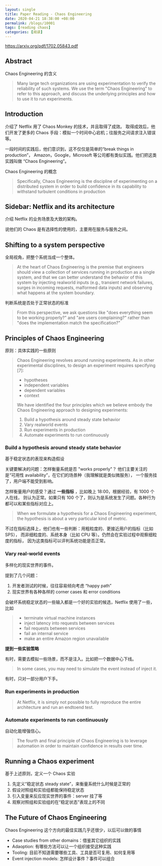 ```yaml
---
layout: single
title: Paper Reading - Chaos Engineering
date: 2020-04-21 18:38:00 +08:00
permalink: /blogs/10001
tags: [reading chaos]
categories: [阅读]
---
```


https://arxiv.org/pdf/1702.05843.pdf

## Abstract

Chaos Engineering 的含义

> Many large tech organizations are using experimentation to verify the
reliability of such systems. We use the term "Chaos Engineering" to refer
to this approach, and discuss the underlying principles and how to use it
to run experiments.


## Introduction

介绍了 Netflix 用了 Chaos Monkey 的技术，并且取得了成效。
取得成效后，他们开发了更多的 Chaos 手段：模拟一个时间中心宕机；往服务之间请求注入错误等。

一段时间的实践后，他们意识到，这不仅仅是简单的“break things in production”，
Amazon，Google，Microsoft 等公司都有类似实践。他们把这类实践叫做 “Chaos Engineering”。

Chaos Engineering 的概念
> Specifically, Chaos Engineering is
the discipline of experimenting on a distributed system in order to
build confidence in its capability to withstand turbulent conditions
in production


## Sidebar: Netflix and its architecture

介绍 Netflix 的业务场景及大致的架构。

说他们的 Chaos 是有选择性的使用的，主要用在服务与服务之间。

## Shifting to a system perspective

全局视角，把整个系统当成一个整体。
> At the heart of Chaos Engineering is the premise that engineers should view a collection of
services running in production as a single system, and that we can better understand the
behavior of this system by injecting real­world inputs (e.g., transient network failures,
surges in incoming requests, malformed data inputs) and observing what happens at the system
boundary.

判断系统是否处于正常状态的标准
> From this perspective, we ask questions like "does everything seem to be working properly?"
and "are users complaining?" rather than "does the implementation match the specification?"

## Principles of Chaos Engineering

原则：具体实践的一些原则

> Chaos Engineering revolves around running experiments. As in other experimental disciplines,
> to design an experiment requires specifying [7]:
> * hypotheses
> * independent variables
> * dependent variables
> * context
>
> We have identified the four principles which we believe embody the Chaos Engineering
> approach to designing experiments:
> 1. Build a hypothesis around steady state behavior
> 2. Vary real­world events
> 3. Run experiments in production
> 4. Automate experiments to run continuously

### Build a hypothesis around steady state behavior
基于稳定状态的表现来构造假设

关键要解决的问题：怎样衡量系统是否 "works properly"？
他们主要关注的是“可用性 availability”，在它们的场景种（我理解就是类似微服务），
一个服务挂了，用户端不能受到影响。

怎样衡量用户的感受？通过 **一些指标** ，比如晚上 18:00，根据经验，有 1000 个人在线，
则认为正常。如果只有 100 个了，则认为是系统发生了问题。各种行为都可以和某些指标对应上。
> When we formulate a hypothesis for a Chaos Engineering experiment,
the hypothesis is about a very particular kind of metric.

不过在指标选择上，他们也有一些判断：用粗粒度的、更接近用户的指标（比如 SPS），
而非细粒度的、系统本身（比如 CPU 等）。仍然会在实验过程中观察细粒度的指标，
因为这类指标可以评判系统功能是否正常。

### Vary real‐world events
多样化的现实世界的事件。

提到了几个问题：
1. 开发者测试的时候，往往容易倾向考虑 “happy path”
2. 现实世界有各种各样的 corner cases 和 error conditions

会破坏系统稳定状态的一些输入都是一个好的实验的候选，Netflix 使用了一些，比如
> * terminate virtual machine instances
> * inject latency into requests between services
> * fail requests between services
> * fail an internal service
> * make an entire Amazon region unavailable

**提到一些实验策略**

有时，需要去模拟一些场景，而不是注入。比如把一个数据中心下线。
> In some cases, you may need to simulate the event instead of inject it.

有时，只对一部分用户下手。

### Run experiments in production

> At Netflix, it is simply not possible to fully reproduce the entire
architecture and run an end­to­end test.

### Automate experiments to run continuously

自动化能增强信心。
> The fourth and final principle of Chaos Engineering is to leverage automation in order to
maintain confidence in results over time.

## Running a Chaos experiment

基于上述原则，定义一个 Chaos 实验
1. 先定义“稳定状态 steady state”，来衡量系统什么时候是正常的
2. 假设对照组和实验组都能保持稳定状态
3. 引入变量来反应现实世界的事件：server 挂了等
4. 观察对照组和实验组的在“稳定状态”表现上的不同

## The Future of Chaos Engineering

Chaos Engineering 这个方向的最佳实践几乎还很少，以后可以做的事情

* Case studies from other domains：借鉴其它组织的实践
* Adaoption: 有哪些方法可以让一个组织接受这种实践
* Tooling: 目前不知道需要哪些工具、工具是否可复用、如何复用等
* Event injection models: 怎样设计事件？事件可以组合
